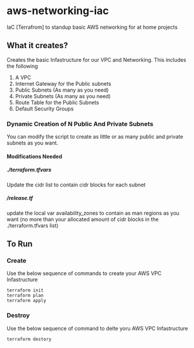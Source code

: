 # aws-networking-iac
IaC [Terrafrom] to standup basic AWS networking for at home projects

## What it creates?
Creates the basic Infastructure for our VPC and Networking. This includes the following

1. A VPC
2. Internet Gateway for the Public subnets
3. Public Subnets (As many as you need)
4. Private Subnets (As many as you need)
5. Route Table for the Public Subnets
6. Default Security Groups

### Dynamic Creation of N Public And Private Subnets
You can modify the script to create as little or as many public and private subnets as you want.

#### Modifications Needed
##### ./terraform.tfvars
Update the cidr list to contain cidr blocks for each subnet
##### /release.tf
update the local var availability_zones to contain as man regions as you want (no more than your allocated amount of cidr blocks in the ./terraform.tfvars list)

## To Run
### Create
Use the below sequence of commands to create your AWS VPC Infastructure

```
terraform init
terraform plan
terraform apply
```

### Destroy
Use the below sequence of command to delte yoru AWS VPC Infastructure

```
terraform destory
```